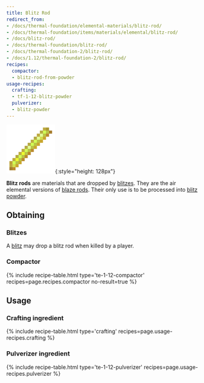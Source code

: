 ```yaml
---
title: Blitz Rod
redirect_from:
- /docs/thermal-foundation/elemental-materials/blitz-rod/
- /docs/thermal-foundation/items/materials/elemental/blitz-rod/
- /docs/blitz-rod/
- /docs/thermal-foundation/blitz-rod/
- /docs/thermal-foundation-2/blitz-rod/
- /docs/1.12/thermal-foundation-2/blitz-rod/
recipes:
  compactor:
  - blitz-rod-from-powder
usage-recipes:
  crafting:
  - tf-1-12-blitz-powder
  pulverizer:
  - blitz-powder
---
```


![Blitz rod](/assets/images/thermal-foundation-2/blitz-rod.png){:style="height: 128px"}


**Blitz rods** are materials that are dropped by [blitzes](../blitz/). They
are the air elemental versions of [blaze
rods](https://minecraft.wiki/w/Blaze_Rod). Their only use is to be
processed into [blitz powder](../blitz-powder/).


Obtaining
---------

### Blitzes
A [blitz](../blitz/) may drop a blitz rod when killed by a player.

### Compactor
{% include recipe-table.html type='te-1-12-compactor' recipes=page.recipes.compactor no-result=true %}


Usage
-----

### Crafting ingredient
{% include recipe-table.html type='crafting' recipes=page.usage-recipes.crafting %}

### Pulverizer ingredient
{% include recipe-table.html type='te-1-12-pulverizer' recipes=page.usage-recipes.pulverizer %}
